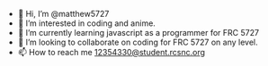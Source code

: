 - 👋 Hi, I’m @matthew5727
- 👀 I’m interested in coding and anime.
- 🌱 I’m currently learning javascript as a programmer for FRC 5727
- 💞️ I’m looking to collaborate on coding for FRC 5727 on any level.
- 📫 How to reach me 12354330@student.rcsnc.org
